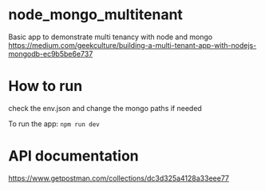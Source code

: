 # node_mongo_multitenant
Basic app to demonstrate multi tenancy with node and mongo
https://medium.com/geekculture/building-a-multi-tenant-app-with-nodejs-mongodb-ec9b5be6e737

# How to run
check the env.json and change the mongo paths if needed


To run the app: 
`npm run dev`


# API documentation 
https://www.getpostman.com/collections/dc3d325a4128a33eee77
